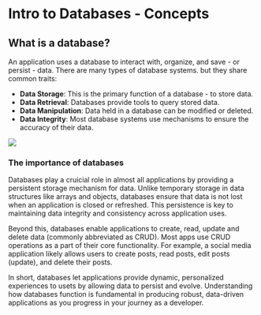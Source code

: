 # Intro to Databases - Concepts
## What is a database? 
An application uses a database to interact with, organize, and save - or persist - data. There are many types of database systems. but they share common traits:
* **Data Storage**: This is the primary function of a database - to store data.
* **Data Retrieval**: Databases provide tools to query stored data.
* **Data Manipulation**: Data held in a database can be modified or deleted.
* **Data Integrity**: Most database systems use mechanisms to ensure the accuracy of their data. 

![](https://pages.git.generalassemb.ly/modular-curriculum-all-courses/intro-to-databases/concepts/assets/persistent-storage.png)

### The importance of databases
Databases play a cruicial role in almost all applications by providing a persistent storage mechanism for data. Unlike temporary storage in data structures like arrays and objects, databases ensure that data is not lost when an application is closed or refreshed. This persistence is key to maintaining data integrity and consistency across application uses. 

Beyond this, databases enable applications to create, read, update and delete data (commonly abbreviated as CRUD). Most apps use CRUD operations as a part of their core functionality. For example, a social media application likely allows users to create posts, read posts, edit posts (update), and delete their posts. 

In short, databases let applications provide dynamic, personalized experiences to usets by allowing data to persist and evolve. Understanding how databases function is fundamental in producing robust, data-driven applications as you progress in your journey as a developer. 





